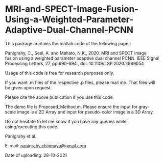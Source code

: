 # MRI-and-SPECT-Image-Fusion-Using-a-Weighted-Parameter-Adaptive-Dual-Channel-PCNN


This package contains the matlab code of the following paper:

Panigrahy, C., Seal, A. and Mahato, N.K., 2020. MRI and SPECT image fusion using a weighted parameter adaptive dual channel PCNN. IEEE Signal Processing Letters, 27, pp.690-694., doi: 10.1109/LSP.2020.2989054 

Usage of this code is free for research purposes only. 

If you want .m files of the respective .p files, please mail me. That files will be given upon request.

Please cite the above publication if you use this code.

The demo file is Proposed_Method.m. Please ensure the input for gray-scale image is a 2D Array and input for pseudo-color image is a 3D Array.

Do not hesitate to let me know if you have any queries while using/executing this code.

Panigrahy et al.   
                                                         
E-mail: panigrahy.chinmaya@gmail.com

Date of uploading: 28-10-2021

